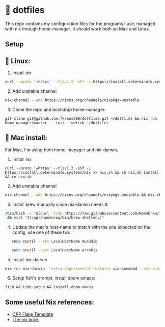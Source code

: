 # 📓 dotfiles

This repo contains my configuration files for the programs I use, managed with nix through home-manager.
It should work both on Mac and Linux.

##  Setup
## 🐧 Linux:
1. Install nix
```sh
curl --proto '=https' --tlsv1.2 -sSf -L https://install.determinate.systems/nix >> nix.sh && sh nix.sh install && rm nix.sh
```
2. Add unstable channel
```sh
nix-channel --add https://nixos.org/channels/nixpkgs-unstable
```
3. Clone the repo and bootstrap home-manager:
```
git clone git@github.com:fkrause98/dotfiles.git ~/dotfiles && nix run home-manager/master -- init --switch ~/dotfiles 
```
## 🍎 Mac install:

For Mac, I'm using both home-manager and nix-darwin.

1. Install nix
```
curl --proto '=https' --tlsv1.2 -sSf -L https://install.determinate.systems/nix >> nix.sh && sh nix.sh install && rm nix.sh
```
2. Add unstable channel
```sh
nix-channel --add https://nixos.org/channels/nixpkgs-unstable && nix-channel --update
```
3. Install brew manually since nix-darwin needs it:
```sh
/bin/bash -c "$(curl -fsSL https://raw.githubusercontent.com/Homebrew/install/HEAD/install.sh)" \
 && eval "$(/opt/homebrew/bin/brew shellenv)" 
```
4. Update the mac's host-name to match with the one expected on the config, use
one of these two:
```sh
   sudo scutil --set LocalHostName muaddib
```
```sh
   sudo scutil --set LocalHostName arrakis
```
5. Install nix-darwin
```sh
nix run nix-darwin --extra-experimental-features nix-command --extra-experimental-features flakes -- switch --flake ~/dotfiles
```
6. Setup fish's prompt, install doom emacs:
```sh
fish && tide-setup && install-doom-emacs
```

## Some useful Nix references:

- [CPP Flake Template](https://github.com/nkoturovic/cpp-nix-project-template)
- [The nix book](https://nixos-and-flakes.thiscute.world/)
